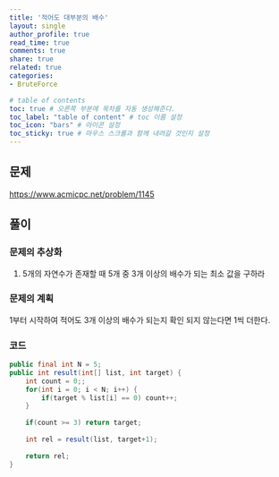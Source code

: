 ```yaml
---
title: '적어도 대부분의 배수'
layout: single
author_profile: true
read_time: true
comments: true
share: true
related: true
categories:
- BruteForce

# table of contents
toc: true # 오른쪽 부분에 목차를 자동 생성해준다.
toc_label: "table of content" # toc 이름 설정
toc_icon: "bars" # 아이콘 설정
toc_sticky: true # 마우스 스크롤과 함께 내려갈 것인지 설정
---
```


## 문제
<a href="https://www.acmicpc.net/problem/1145" target="_blank">https://www.acmicpc.net/problem/1145</a>

## 풀이
### 문제의 추상화
1. 5개의 자연수가 존재할 때 5개 중 3개 이상의 배수가 되는 최소 값을 구하라

### 문제의 계획
1부터 시작하여 적어도 3개 이상의 배수가 되는지 확인 되지 않는다면 1씩 더한다.

### 코드
```java
public final int N = 5;
public int result(int[] list, int target) {
    int count = 0;;
    for(int i = 0; i < N; i++) {
        if(target % list[i] == 0) count++;
    }
    
    if(count >= 3) return target;
    
    int rel = result(list, target+1);
    
    return rel;
}
```